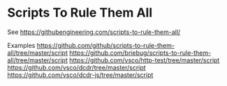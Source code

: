 # Scripts To Rule Them All

See https://githubengineering.com/scripts-to-rule-them-all/

Examples
https://github.com/github/scripts-to-rule-them-all/tree/master/script
https://github.com/briebug/scripts-to-rule-them-all/tree/master/script
https://github.com/vsco/http-test/tree/master/script
https://github.com/vsco/dcdr/tree/master/script
https://github.com/vsco/dcdr-js/tree/master/script
